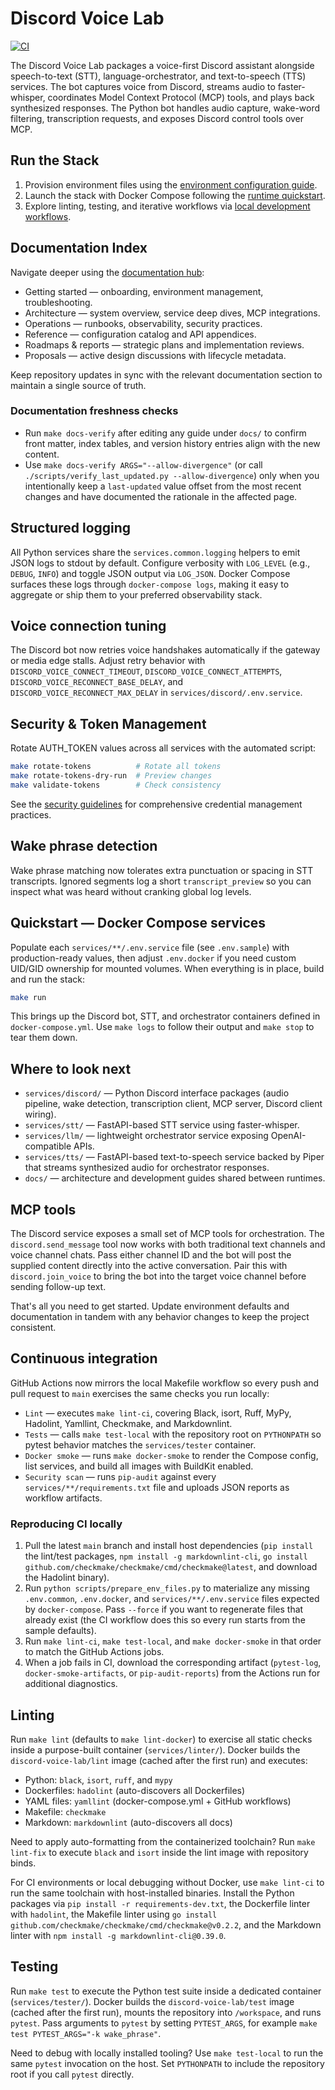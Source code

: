 # Discord Voice Lab

[![CI][ci-badge]][ci-workflow]

The Discord Voice Lab packages a voice-first Discord assistant alongside speech-to-text (STT),
language-orchestrator, and text-to-speech (TTS) services. The bot captures voice from Discord,
streams audio to faster-whisper, coordinates Model Context Protocol (MCP) tools, and plays back
synthesized responses. The Python bot handles audio capture, wake-word filtering, transcription
requests, and exposes Discord control tools over MCP.

## Run the Stack

1. Provision environment files using the
   [environment configuration guide](docs/getting-started/environment.md).
2. Launch the stack with Docker Compose following the
   [runtime quickstart](docs/getting-started/runtime.md).
3. Explore linting, testing, and iterative workflows via
   [local development workflows](docs/getting-started/local-development.md).

## Documentation Index

Navigate deeper using the [documentation hub](docs/README.md):

- Getting started — onboarding, environment management, troubleshooting.
- Architecture — system overview, service deep dives, MCP integrations.
- Operations — runbooks, observability, security practices.
- Reference — configuration catalog and API appendices.
- Roadmaps & reports — strategic plans and implementation reviews.
- Proposals — active design discussions with lifecycle metadata.

Keep repository updates in sync with the relevant documentation section to maintain a single
source of truth.

### Documentation freshness checks

- Run `make docs-verify` after editing any guide under `docs/` to confirm front matter,
  index tables, and version history entries align with the new content.
- Use `make docs-verify ARGS="--allow-divergence"` (or call
  `./scripts/verify_last_updated.py --allow-divergence`) only when you intentionally keep a
  `last-updated` value offset from the most recent changes and have documented the rationale in
  the affected page.

## Structured logging

All Python services share the `services.common.logging` helpers to emit JSON logs
to stdout by default. Configure verbosity with `LOG_LEVEL` (e.g., `DEBUG`,
`INFO`) and toggle JSON output via `LOG_JSON`. Docker Compose surfaces these
logs through `docker-compose logs`, making it easy to aggregate or ship them to
your preferred observability stack.


## Voice connection tuning

The Discord bot now retries voice handshakes automatically if the gateway or media edge stalls.
Adjust retry behavior with `DISCORD_VOICE_CONNECT_TIMEOUT`, `DISCORD_VOICE_CONNECT_ATTEMPTS`,
`DISCORD_VOICE_RECONNECT_BASE_DELAY`, and `DISCORD_VOICE_RECONNECT_MAX_DELAY` in
`services/discord/.env.service`.

## Security & Token Management

Rotate AUTH_TOKEN values across all services with the automated script:

```bash
make rotate-tokens          # Rotate all tokens
make rotate-tokens-dry-run  # Preview changes
make validate-tokens        # Check consistency
```

See the [security guidelines](docs/operations/security.md) for comprehensive credential management practices.

## Wake phrase detection

Wake phrase matching now tolerates extra punctuation or spacing in STT transcripts. Ignored
segments log a short `transcript_preview` so you can inspect what was heard without cranking
global log levels.

## Quickstart — Docker Compose services

Populate each `services/**/.env.service` file (see `.env.sample`) with
production-ready values, then adjust `.env.docker` if you need custom UID/GID
ownership for mounted volumes. When everything is in place, build and run the
stack:

```bash
make run
```

This brings up the Discord bot, STT, and orchestrator containers defined in
`docker-compose.yml`. Use `make logs` to follow their output and `make stop` to
tear them down.

## Where to look next

- `services/discord/` — Python Discord interface packages (audio pipeline, wake
  detection, transcription client, MCP server, Discord client wiring).
- `services/stt/` — FastAPI-based STT service using faster-whisper.
- `services/llm/` — lightweight orchestrator service exposing OpenAI-compatible
  APIs.
- `services/tts/` — FastAPI-based text-to-speech service backed by Piper that
  streams synthesized audio for orchestrator responses.
- `docs/` — architecture and development guides shared between runtimes.

## MCP tools

The Discord service exposes a small set of MCP tools for orchestration. The
`discord.send_message` tool now works with both traditional text channels and
voice channel chats. Pass either channel ID and the bot will post the supplied
content directly into the active conversation. Pair this with
`discord.join_voice` to bring the bot into the target voice channel before
sending follow-up text.

That's all you need to get started. Update environment defaults and
documentation in tandem with any behavior changes to keep the project
consistent.

## Continuous integration

GitHub Actions now mirrors the local Makefile workflow so every push and pull
request to `main` exercises the same checks you run locally:

- `Lint` — executes `make lint-ci`, covering Black, isort, Ruff, MyPy,
  Hadolint, Yamllint, Checkmake, and Markdownlint.
- `Tests` — calls `make test-local` with the repository root on `PYTHONPATH`
  so pytest behavior matches the `services/tester` container.
- `Docker smoke` — runs `make docker-smoke` to render the Compose config, list
  services, and build all images with BuildKit enabled.
- `Security scan` — runs `pip-audit` against every `services/**/requirements.txt`
  file and uploads JSON reports as workflow artifacts.

### Reproducing CI locally

1. Pull the latest `main` branch and install host dependencies (`pip install`
   the lint/test packages, `npm install -g markdownlint-cli`, `go install
   github.com/checkmake/checkmake/cmd/checkmake@latest`, and download the
   Hadolint binary).
2. Run `python scripts/prepare_env_files.py` to materialize any missing
   `.env.common`, `.env.docker`, and `services/**/.env.service` files expected by
   `docker-compose`. Pass `--force` if you want to regenerate files that already
   exist (the CI workflow does this so every run starts from the sample defaults).
3. Run `make lint-ci`, `make test-local`, and `make docker-smoke` in that
   order to match the GitHub Actions jobs.
4. When a job fails in CI, download the corresponding artifact (`pytest-log`,
   `docker-smoke-artifacts`, or `pip-audit-reports`) from the Actions run for
   additional diagnostics.

## Linting

Run `make lint` (defaults to `make lint-docker`) to exercise all static checks inside a purpose-built container
(`services/linter/`). Docker builds the `discord-voice-lab/lint` image (cached
after the first run) and executes:

- Python: `black`, `isort`, `ruff`, and `mypy`
- Dockerfiles: `hadolint` (auto-discovers all Dockerfiles)
- YAML files: `yamllint` (docker-compose.yml + GitHub workflows)
- Makefile: `checkmake`
- Markdown: `markdownlint` (auto-discovers all docs)

Need to apply auto-formatting from the containerized toolchain? Run `make lint-fix`
to execute `black` and `isort` inside the lint image with repository binds.

For CI environments or local debugging without Docker, use `make lint-ci` to run the same
toolchain with host-installed binaries. Install the Python packages via
`pip install -r requirements-dev.txt`, the Dockerfile linter with
`hadolint`, the Makefile linter using
`go install github.com/checkmake/checkmake/cmd/checkmake@v0.2.2`, and the
Markdown linter with `npm install -g markdownlint-cli@0.39.0`.

## Testing

Run `make test` to execute the Python test suite inside a dedicated container
(`services/tester/`). Docker builds the `discord-voice-lab/test` image (cached
after the first run), mounts the repository into `/workspace`, and runs
`pytest`. Pass arguments to `pytest` by setting `PYTEST_ARGS`, for example
`make test PYTEST_ARGS="-k wake_phrase"`.

Need to debug with locally installed tooling? Use `make test-local` to run the
same `pytest` invocation on the host. Set `PYTHONPATH` to include the repository
root if you call `pytest` directly.

[ci-badge]: https://github.com/gabrielpreston/discord-voice-lab/actions/workflows/ci.yaml/badge.svg
[ci-workflow]: https://github.com/gabrielpreston/discord-voice-lab/actions/workflows/ci.yaml
